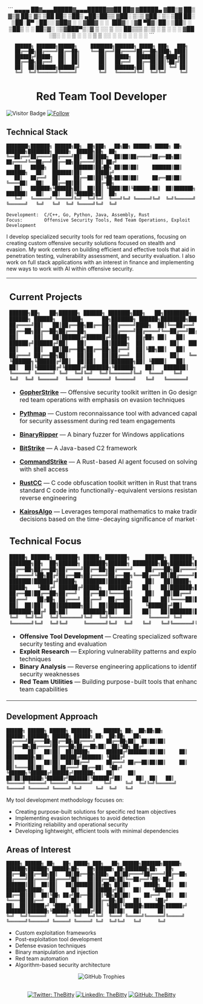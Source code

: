<div align="center">
```
 ▄▄▄▄    ██▓▄▄▄█████▓▄▄▄█████▓▓██   ██▓
▓█████▄ ▓██▒▓  ██▒ ▓▒▓  ██▒ ▓▒ ▒██  ██▒
▒██▒ ▄██▒██▒▒ ▓██░ ▒░▒ ▓██░ ▒░  ▒██ ██░
▒██░█▀  ░██░░ ▓██▓ ░ ░ ▓██▓ ░   ░ ▐██▓░
░▓█  ▀█▓░██░  ▒██▒ ░   ▒██▒ ░   ░ ██▒▓░
░▒▓███▀▒░▓    ▒ ░░     ▒ ░░      ██▒▒▒ 
▒░▒   ░  ▒ ░    ░        ░      ▓██ ░▒░ 
 ░    ░  ▒ ░  ░        ░        ▒ ▒ ░░  
 ░       ░                      ░ ░     
      ░                         ░ ░     
```

```
██████╗ ███████╗██████╗     ████████╗███████╗ █████╗ ███╗   ███╗
██╔══██╗██╔════╝██╔══██╗    ╚══██╔══╝██╔════╝██╔══██╗████╗ ████║
██████╔╝█████╗  ██║  ██║       ██║   █████╗  ███████║██╔████╔██║
██╔══██╗██╔══╝  ██║  ██║       ██║   ██╔══╝  ██╔══██║██║╚██╔╝██║
██║  ██║███████╗██████╔╝       ██║   ███████╗██║  ██║██║ ╚═╝ ██║
╚═╝  ╚═╝╚══════╝╚═════╝        ╚═╝   ╚══════╝╚═╝  ╚═╝╚═╝     ╚═╝
```

# Red Team Tool Developer
</div>

![Visitor Badge](https://visitor-badge.laobi.icu/badge?page_id=TheBitty.TheBitty)
[![Follow](https://img.shields.io/github/followers/TheBitty?label=Follow&style=social)](https://github.com/TheBitty)

## Technical Stack
```
████████╗███████╗ ██████╗██╗  ██╗███╗   ██╗██╗ ██████╗ █████╗ ██╗         ███████╗████████╗ █████╗  ██████╗██╗  ██╗
╚══██╔══╝██╔════╝██╔════╝██║  ██║████╗  ██║██║██╔════╝██╔══██╗██║         ██╔════╝╚══██╔══╝██╔══██╗██╔════╝██║ ██╔╝
   ██║   █████╗  ██║     ███████║██╔██╗ ██║██║██║     ███████║██║         ███████╗   ██║   ███████║██║     █████╔╝ 
   ██║   ██╔══╝  ██║     ██╔══██║██║╚██╗██║██║██║     ██╔══██║██║         ╚════██║   ██║   ██╔══██║██║     ██╔═██╗ 
   ██║   ███████╗╚██████╗██║  ██║██║ ╚████║██║╚██████╗██║  ██║███████╗    ███████║   ██║   ██║  ██║╚██████╗██║  ██╗
   ╚═╝   ╚══════╝ ╚═════╝╚═╝  ╚═╝╚═╝  ╚═══╝╚═╝ ╚═════╝╚═╝  ╚═╝╚══════╝    ╚══════╝   ╚═╝   ╚═╝  ╚═╝ ╚═════╝╚═╝  ╚═╝
```

```
Development:  C/C++, Go, Python, Java, Assembly, Rust
Focus:        Offensive Security Tools, Red Team Operations, Exploit Development
```

I develop specialized security tools for red team operations, focusing on creating custom offensive security solutions focused on stealth and evasion. My work centers on building efficient and effective tools that aid in penetration testing, vulnerability assessment, and security evaluation. I also work on full stack applications with an interest in finance and implementing new ways to work with AI within offensive security.

<table border="0">
<tr>
<td width="60%">

## Current Projects
```
██████╗██╗   ██╗██████╗ ██████╗ ███████╗███╗   ██╗████████╗    ██████╗ ██████╗  ██████╗      ██╗███████╗ ██████╗████████╗███████╗
██╔════╝██║   ██║██╔══██╗██╔══██╗██╔════╝████╗  ██║╚══██╔══╝    ██╔══██╗██╔══██╗██╔═══██╗     ██║██╔════╝██╔════╝╚══██╔══╝██╔════╝
██║     ██║   ██║██████╔╝██████╔╝█████╗  ██╔██╗ ██║   ██║       ██████╔╝██████╔╝██║   ██║     ██║█████╗  ██║        ██║   ███████╗
██║     ██║   ██║██╔══██╗██╔══██╗██╔══╝  ██║╚██╗██║   ██║       ██╔═══╝ ██╔══██╗██║   ██║██   ██║██╔══╝  ██║        ██║   ╚════██║
╚██████╗╚██████╔╝██║  ██║██║  ██║███████╗██║ ╚████║   ██║       ██║     ██║  ██║╚██████╔╝╚█████╔╝███████╗╚██████╗   ██║   ███████║
╚═════╝ ╚═════╝ ╚═╝  ╚═╝╚═╝  ╚═╝╚══════╝╚═╝  ╚═══╝   ╚═╝       ╚═╝     ╚═╝  ╚═╝ ╚═════╝  ╚════╝ ╚══════╝ ╚═════╝   ╚═╝   ╚══════╝
```

- **[GopherStrike](https://github.com/TheBitty/GopherStrike)** — Offensive security toolkit written in Go designed for red team operations with emphasis on evasion techniques
  
- **[Pythmap](https://github.com/TheBitty/Pythmap)** — Custom reconnaissance tool with advanced capabilities for security assessment during red team engagements

- **[BinaryRipper](https://github.com/TheBitty/BinaryRipper)** — A binary fuzzer for Windows applications 

- **[BitStrike](https://github.com/TheBitty/BitStrike)** — A Java-based C2 framework

- **[CommandStrike](https://github.com/TheBitty/CommandStrike)** — A Rust-based AI agent focused on solving CTFs with shell access

- **[RustCC](https://github.com/TheBitty/RustCC)** — C code obfuscation toolkit written in Rust that transforms standard C code into functionally-equivalent versions resistant to reverse engineering

- **[KairosAlgo](https://github.com/TheBitty/KairosAlgo)** — Leverages temporal mathematics to make trading decisions based on the time-decaying significance of market events

## Technical Focus
```
█████╗ ██████╗ ███████╗ █████╗ ███████╗     ██████╗ ███████╗    ███████╗██╗  ██╗██████╗ ███████╗██████╗ ████████╗██╗███████╗███████╗
██╔══██╗██╔══██╗██╔════╝██╔══██╗██╔════╝    ██╔═══██╗██╔════╝    ██╔════╝╚██╗██╔╝██╔══██╗██╔════╝██╔══██╗╚══██╔══╝██║██╔════╝██╔════╝
███████║██████╔╝█████╗  ███████║███████╗    ██║   ██║█████╗      █████╗   ╚███╔╝ ██████╔╝█████╗  ██████╔╝   ██║   ██║███████╗█████╗  
██╔══██║██╔══██╗██╔══╝  ██╔══██║╚════██║    ██║   ██║██╔══╝      ██╔══╝   ██╔██╗ ██╔═══╝ ██╔══╝  ██╔══██╗   ██║   ██║╚════██║██╔══╝  
██║  ██║██║  ██║███████╗██║  ██║███████║    ╚██████╔╝██║         ███████╗██╔╝ ██╗██║     ███████╗██║  ██║   ██║   ██║███████║███████╗
╚═╝  ╚═╝╚═╝  ╚═╝╚══════╝╚═╝  ╚═╝╚══════╝     ╚═════╝ ╚═╝         ╚══════╝╚═╝  ╚═╝╚═╝     ╚══════╝╚═╝  ╚═╝   ╚═╝   ╚═╝╚══════╝╚══════╝
```

- **Offensive Tool Development** — Creating specialized software for security testing and evaluation
- **Exploit Research** — Exploring vulnerability patterns and exploitation techniques
- **Binary Analysis** — Reverse engineering applications to identify security weaknesses
- **Red Team Utilities** — Building purpose-built tools that enhance red team capabilities
</td>
<td width="40%">
<div align="center">
  <img src="https://github-readme-stats.vercel.app/api?username=TheBitty&show_icons=true&hide_border=true&title_color=2E4053&icon_color=5D6D7E&text_color=34495E&bg_color=F8F9F9" alt="GitHub Stats" />
<br>
<img src="https://github-readme-streak-stats.herokuapp.com/?user=TheBitty&theme=default&hide_border=true" alt="GitHub Streak" />

```
██████╗ ██████╗ ███╗   ███╗███╗   ███╗██╗████████╗    ███████╗████████╗██████╗ ███████╗ █████╗ ██╗  ██╗
██╔════╝██╔═══██╗████╗ ████║████╗ ████║██║╚══██╔══╝    ██╔════╝╚══██╔══╝██╔══██╗██╔════╝██╔══██╗██║ ██╔╝
██║     ██║   ██║██╔████╔██║██╔████╔██║██║   ██║       ███████╗   ██║   ██████╔╝█████╗  ███████║█████╔╝ 
██║     ██║   ██║██║╚██╔╝██║██║╚██╔╝██║██║   ██║       ╚════██║   ██║   ██╔══██╗██╔══╝  ██╔══██║██╔═██╗ 
╚██████╗╚██████╔╝██║ ╚═╝ ██║██║ ╚═╝ ██║██║   ██║       ███████║   ██║   ██║  ██║███████╗██║  ██║██║  ██╗
╚═════╝ ╚═════╝ ╚═╝     ╚═╝╚═╝     ╚═╝╚═╝   ╚═╝       ╚══════╝   ╚═╝   ╚═╝  ╚═╝╚══════╝╚═╝  ╚═╝╚═╝  ╚═╝
```

<br>
<img src="https://github-readme-stats.vercel.app/api/top-langs/?username=TheBitty&layout=compact&hide_border=true&title_color=2E4053&text_color=34495E&bg_color=F8F9F9" alt="Top Languages" />
</div>
</td>
</tr>
</table>

## Development Approach
```
██████╗ ██████╗ ██████╗ ███████╗    ██████╗ ██╗  ██╗██╗██╗      ██████╗ ███████╗ ██████╗ ██████╗ ██╗  ██╗██╗   ██╗
██╔════╝██╔═══██╗██╔══██╗██╔════╝    ██╔══██╗██║  ██║██║██║     ██╔═══██╗██╔════╝██╔═══██╗██╔══██╗██║  ██║╚██╗ ██╔╝
██║     ██║   ██║██║  ██║█████╗      ██████╔╝███████║██║██║     ██║   ██║███████╗██║   ██║██████╔╝███████║ ╚████╔╝ 
██║     ██║   ██║██║  ██║██╔══╝      ██╔═══╝ ██╔══██║██║██║     ██║   ██║╚════██║██║   ██║██╔═══╝ ██╔══██║  ╚██╔╝  
╚██████╗╚██████╔╝██████╔╝███████╗    ██║     ██║  ██║██║███████╗╚██████╔╝███████║╚██████╔╝██║     ██║  ██║   ██║   
╚═════╝ ╚═════╝ ╚═════╝ ╚══════╝    ╚═╝     ╚═╝  ╚═╝╚═╝╚══════╝ ╚═════╝ ╚══════╝ ╚═════╝ ╚═╝     ╚═╝  ╚═╝   ╚═╝   
```

My tool development methodology focuses on:
- Creating purpose-built solutions for specific red team objectives
- Implementing evasion techniques to avoid detection
- Prioritizing reliability and operational security
- Developing lightweight, efficient tools with minimal dependencies

## Areas of Interest
```
█████╗ ██████╗ ██╗   ██╗ █████╗ ███╗   ██╗ ██████╗███████╗██████╗     ███████╗███████╗ ██████╗██╗   ██╗██████╗ ██╗████████╗██╗   ██╗
██╔══██╗██╔══██╗██║   ██║██╔══██╗████╗  ██║██╔════╝██╔════╝██╔══██╗    ██╔════╝██╔════╝██╔════╝██║   ██║██╔══██╗██║╚══██╔══╝╚██╗ ██╔╝
███████║██║  ██║██║   ██║███████║██╔██╗ ██║██║     █████╗  ██║  ██║    ███████╗█████╗  ██║     ██║   ██║██████╔╝██║   ██║    ╚████╔╝ 
██╔══██║██║  ██║╚██╗ ██╔╝██╔══██║██║╚██╗██║██║     ██╔══╝  ██║  ██║    ╚════██║██╔══╝  ██║     ██║   ██║██╔══██╗██║   ██║     ╚██╔╝  
██║  ██║██████╔╝ ╚████╔╝ ██║  ██║██║ ╚████║╚██████╗███████╗██████╔╝    ███████║███████╗╚██████╗╚██████╔╝██║  ██║██║   ██║      ██║   
╚═╝  ╚═╝╚═════╝   ╚═══╝  ╚═╝  ╚═╝╚═╝  ╚═══╝ ╚═════╝╚══════╝╚═════╝     ╚══════╝╚══════╝ ╚═════╝ ╚═════╝ ╚═╝  ╚═╝╚═╝   ╚═╝      ╚═╝   
```

- Custom exploitation frameworks
- Post-exploitation tool development
- Defense evasion techniques
- Binary manipulation and injection
- Red team automation
- Algorithm-based security architecture

<div align="center">
<img src="https://github-profile-trophy.vercel.app/?username=TheBitty&theme=nord&no-frame=true&column=4&margin-w=15&margin-h=15" alt="GitHub Trophies"/>
</div>

<div align="center">
<br>

[![Twitter: TheBitty](https://img.shields.io/badge/-Twitter-1DA1F2?style=for-the-badge&logo=Twitter&logoColor=white)](https://twitter.com/TheBitty)
[![LinkedIn: TheBitty](https://img.shields.io/badge/-LinkedIn-0077B5?style=for-the-badge&logo=linkedin&logoColor=white)](https://linkedin.com/in/TheBitty)
[![GitHub: TheBitty](https://img.shields.io/badge/-GitHub-181717?style=for-the-badge&logo=GitHub&logoColor=white)](https://github.com/TheBitty)
</div>

